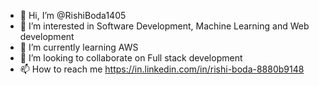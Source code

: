 - 👋 Hi, I’m @RishiBoda1405
- 👀 I’m interested in Software Development, Machine Learning and Web development
- 🌱 I’m currently learning AWS
- 💞️ I’m looking to collaborate on Full stack development
- 📫 How to reach me https://in.linkedin.com/in/rishi-boda-8880b9148

<!---
RishiBoda1405/RishiBoda1405 is a ✨ special ✨ repository because its `README.md` (this file) appears on your GitHub profile.
You can click the Preview link to take a look at your changes.
--->
